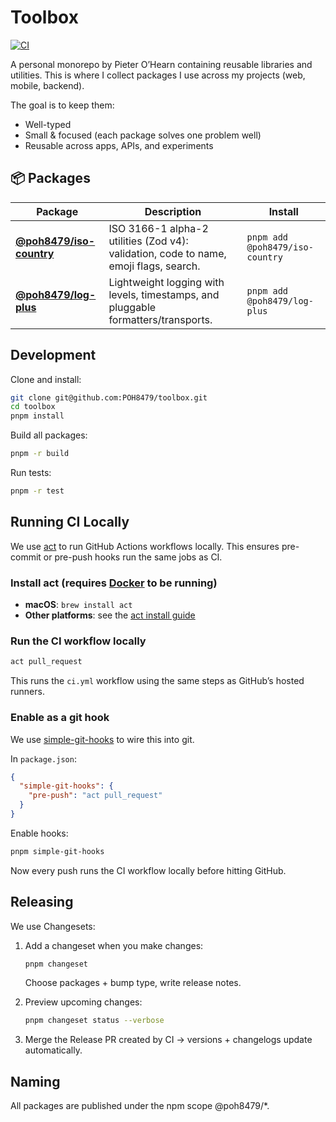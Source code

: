 # Toolbox

[![CI](https://github.com/POH8479/toolbox/actions/workflows/ci.yml/badge.svg)](../../actions/workflows/ci.yml)

A personal monorepo by Pieter O’Hearn containing reusable libraries and utilities.
This is where I collect packages I use across my projects (web, mobile, backend).

The goal is to keep them:

- Well-typed
- Small & focused (each package solves one problem well)
- Reusable across apps, APIs, and experiments

## 📦 Packages

| Package                                                                             | Description                                                                           | Install                         |
| ----------------------------------------------------------------------------------- | ------------------------------------------------------------------------------------- | ------------------------------- |
| **[@poh8479/iso-country](https://github.com/POH8479/toolbox/pkgs/npm/iso-country)** | ISO 3166-1 alpha-2 utilities (Zod v4): validation, code to name, emoji flags, search. | `pnpm add @poh8479/iso-country` |
| **[@poh8479/log-plus](https://github.com/POH8479/toolbox/pkgs/npm/log-plus)**       | Lightweight logging with levels, timestamps, and pluggable formatters/transports.     | `pnpm add @poh8479/log-plus`    |

## Development

Clone and install:

```bash
git clone git@github.com:POH8479/toolbox.git
cd toolbox
pnpm install
```

Build all packages:

```bash
pnpm -r build
```

Run tests:

```bash
pnpm -r test
```

## Running CI Locally

We use [act](https://github.com/nektos/act) to run GitHub Actions workflows locally. This ensures pre-commit or pre-push hooks run the same jobs as CI.

### Install act (requires [Docker](https://docs.docker.com/get-docker/) to be running)

- **macOS**: `brew install act`
- **Other platforms**: see the [act install guide](https://github.com/nektos/act#installation)

### Run the CI workflow locally

```bash
act pull_request
```

This runs the `ci.yml` workflow using the same steps as GitHub’s hosted runners.

### Enable as a git hook

We use [simple-git-hooks](https://github.com/toplenboren/simple-git-hooks) to wire this into git.

In `package.json`:

```json
{
  "simple-git-hooks": {
    "pre-push": "act pull_request"
  }
}
```

Enable hooks:

```bash
pnpm simple-git-hooks
```

Now every push runs the CI workflow locally before hitting GitHub.

## Releasing

We use Changesets:

1. Add a changeset when you make changes:

   ```bash
   pnpm changeset
   ```

   Choose packages + bump type, write release notes.

2. Preview upcoming changes:

   ```bash
   pnpm changeset status --verbose
   ```

3. Merge the Release PR created by CI → versions + changelogs update automatically.

## Naming

All packages are published under the npm scope @poh8479/\*.
